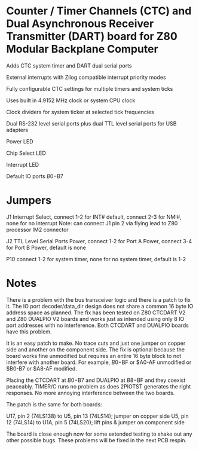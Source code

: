 # Counter / Timer Channels (CTC) and Dual Asynchronous Receiver Transmitter (DART) board for Z80 Modular Backplane Computer

Adds CTC system timer and DART dual serial ports

External interrupts with Zilog compatible interrupt priority modes

Fully configurable CTC settings for multiple timers and system ticks

Uses built in 4.9152 MHz clock or system CPU clock

Clock dividers for system ticker at selected tick frequencies

Dual RS-232 level serial ports plus dual TTL level serial ports for USB adapters

Power LED

Chip Select LED

Interrupt LED

Default IO ports $B0-$B7

# Jumpers

J1 Interrupt Select, connect 1-2 for INT# default, connect 2-3 for NMI#, none for no interrupt
Note: can connect J1 pin 2 via flying lead to Z80 processor IM2 connector

J2 TTL Level Serial Ports Power, connect 1-2 for Port A Power, connect 3-4 for Port B Power, default is none

P10 connect 1-2 for system timer, none for no system timer, default is 1-2

# Notes

There is a problem with the bus transceiver logic and there is a patch to fix it.  The IO port decoder/data_dir design does not share a common 16 byte IO address space as planned.  The fix has been tested on Z80 CTCDART V2 and Z80 DUALPIO V2 boards and works just as intended using only 8 IO port addresses with no interference.  Both CTCDART and DUALPIO boards have this problem.

It is an easy patch to make.  No trace cuts and just one jumper on copper side and another on the component side.  The fix is optional because the board works fine unmodified but requires an entire 16 byte block to not interfere with another board.  For example, $B0-$BF or $A0-AF unmodified or $B0-B7 or $A8-AF modified.

Placing the CTCDART at $B0-$B7 and DUALPIO at $B8-$BF and they coexist peaceably. TIMER/C runs no problem as does 2PIOTST generates the right responses. No more annoying interference between the two boards.

The patch is the same for both boards:

U17, pin 2 (74LS138) to U5, pin 13 (74LS14); jumper on copper side
U5, pin 12 (74LS14) to U1A, pin 5 (74LS20); lift pins & jumper on component side

The board is close enough now for some extended testing to shake out any other possible bugs. These problems will be fixed in the next PCB respin.
